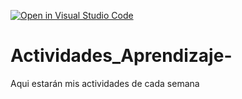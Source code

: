 [![Open in Visual Studio Code](https://classroom.github.com/assets/open-in-vscode-c66648af7eb3fe8bc4f294546bfd86ef473780cde1dea487d3c4ff354943c9ae.svg)](https://classroom.github.com/online_ide?assignment_repo_id=8478529&assignment_repo_type=AssignmentRepo)
# Actividades_Aprendizaje-
Aqui estarán mis actividades de cada semana
